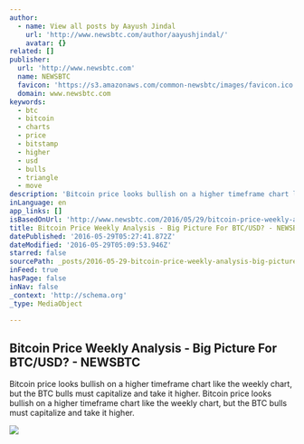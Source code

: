 ```yaml
---
author:
  - name: View all posts by Aayush Jindal
    url: 'http://www.newsbtc.com/author/aayushjindal/'
    avatar: {}
related: []
publisher:
  url: 'http://www.newsbtc.com'
  name: NEWSBTC
  favicon: 'https://s3.amazonaws.com/common-newsbtc/images/favicon.ico'
  domain: www.newsbtc.com
keywords:
  - btc
  - bitcoin
  - charts
  - price
  - bitstamp
  - higher
  - usd
  - bulls
  - triangle
  - move
description: 'Bitcoin price looks bullish on a higher timeframe chart like the weekly chart, but the BTC bulls must capitalize and take it higher. Bitcoin price looks bullish on a higher timeframe chart like the weekly chart, but the BTC bulls must capitalize and take it higher.'
inLanguage: en
app_links: []
isBasedOnUrl: 'http://www.newsbtc.com/2016/05/29/bitcoin-price-weekly-analysis-big-picture-btcusd-2/'
title: Bitcoin Price Weekly Analysis - Big Picture For BTC/USD? - NEWSBTC
datePublished: '2016-05-29T05:27:41.872Z'
dateModified: '2016-05-29T05:09:53.946Z'
starred: false
sourcePath: _posts/2016-05-29-bitcoin-price-weekly-analysis-big-picture-for-btcusd-n.md
inFeed: true
hasPage: false
inNav: false
_context: 'http://schema.org'
_type: MediaObject

---
```

<article style=""><h1>Bitcoin Price Weekly Analysis - Big Picture For BTC/USD? - NEWSBTC</h1><p>Bitcoin price looks bullish on a higher timeframe chart like the weekly chart, but the BTC bulls must capitalize and take it higher. Bitcoin price looks bullish on a higher timeframe chart like the weekly chart, but the BTC bulls must capitalize and take it higher.</p><img src="http://s3.amazonaws.com/main-newsbtc-images/2016/05/29051746/Bitcoin5.png" /></article>